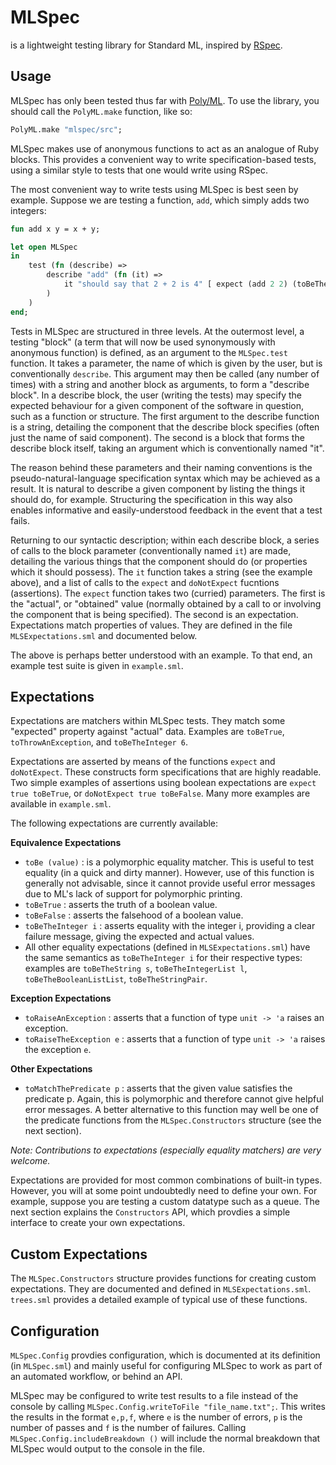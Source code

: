 # MLSpec

is a lightweight testing library for Standard ML, inspired by [RSpec](http://rspec.info/).

## Usage

MLSpec has only been tested thus far with [Poly/ML](http://www.polyml.org). To use the library, you should call the `PolyML.make` function, like so:

```sml
PolyML.make "mlspec/src";
```

MLSpec makes use of anonymous functions to act as an analogue of Ruby blocks. This provides a convenient way to write specification-based tests, using a similar style to tests that one would write using RSpec.

The most convenient way to write tests using MLSpec is best seen by example. Suppose we are testing a function, `add`, which simply adds two integers:

```sml
fun add x y = x + y;

let open MLSpec
in
	test (fn (describe) =>
		describe "add" (fn (it) => 
			it "should say that 2 + 2 is 4" [ expect (add 2 2) (toBeTheInteger 4) ]
		)
	)
end;
```

Tests in MLSpec are structured in three levels. At the outermost level, a testing "block" (a term that will now be used synonymously with anonymous function) is defined, as an argument to the `MLSpec.test` function. It takes a parameter, the name of which is given by the user, but is conventionally `describe`. This argument may then be called (any number of times) with a string and another block as arguments, to form a "describe block". In a describe block, the user (writing the tests) may specify the expected behaviour for a given component of the software in question, such as a function or structure. The first argument to the describe function is a string, detailing the component that the describe block specifies (often just the name of said component). The second is a block that forms the describe block itself, taking an argument which is conventionally named "it".

The reason behind these parameters and their naming conventions is the pseudo-natural-language specification syntax which may be achieved as a result. It is natural to describe a given component by listing the things it should do, for example. Structuring the specification in this way also enables informative and easily-understood feedback in the event that a test fails.

Returning to our syntactic description; within each describe block, a series of calls to the block parameter (conventionally named `it`) are made, detailing the various things that the component should do (or properties which it should possess). The `it` function takes a string (see the example above), and a list of calls to the `expect` and `doNotExpect` fucntions (assertions). The `expect` function takes two (curried) parameters. The first is the "actual", or "obtained" value (normally obtained by a call to or involving the component that is being specified). The second is an expectation. Expectations match properties of values. They are defined in the file `MLSExpectations.sml` and documented below.

The above is perhaps better understood with an example. To that end, an example test suite is given in `example.sml`.

## Expectations

Expectations are matchers within MLSpec tests. They match some "expected" property against "actual" data. Examples are `toBeTrue`, `toThrowAnException`, and `toBeTheInteger 6`.

Expectations are asserted by means of the functions `expect` and `doNotExpect`. These constructs form specifications that are highly readable. Two simple examples of assertions using boolean expectations are `expect true toBeTrue`, or `doNotExpect true toBeFalse`. Many more examples are available in `example.sml`.

The following expectations are currently available:

__Equivalence Expectations__

 - `toBe (value)` : is a polymorphic equality matcher. This is useful to test equality (in a quick and dirty manner). However, use of this function is generally not advisable, since it cannot provide useful error messages due to ML's lack of support for polymorphic printing.
 - `toBeTrue` : asserts the truth of a boolean value.
 - `toBeFalse` : asserts the falsehood of a boolean value.
 - `toBeTheInteger i` : asserts equality with the integer i, providing a clear failure message, giving the expected and actual values.
 - All other equality expectations (defined in `MLSExpectations.sml`) have the same semantics as `toBeTheInteger i` for their respective types: examples are `toBeTheString s`, `toBeTheIntegerList l`, `toBeTheBooleanListList`, `toBeTheStringPair`.

__Exception Expectations__
 - `toRaiseAnException` : asserts that a function of type `unit -> 'a` raises an exception.
 - `toRaiseTheException e` : asserts that a function of type `unit -> 'a` raises the exception `e`.

__Other Expectations__
 - `toMatchThePredicate p` : asserts that the given value satisfies the predicate p. Again, this is polymorphic and therefore cannot give helpful error messages. A better alternative to this function may well be one of the predicate functions from the `MLSpec.Constructors` structure (see the next section).

_Note: Contributions to expectations (especially equality matchers) are very welcome._

Expectations are provided for most common combinations of built-in types. However, you will at some point undoubtedly need to define your own. For example, suppose you are testing a custom datatype such as a queue. The next section explains the `Constructors` API, which provdies a simple interface to create your own expectations.

## Custom Expectations

The `MLSpec.Constructors` structure provides functions for creating custom expectations. They are documented and defined in `MLSExpectations.sml`. `trees.sml` provides a detailed example of typical use of these functions.

## Configuration

`MLSpec.Config` provdies configuration, which is documented at its definition (in `MLSpec.sml`) and mainly useful for configuring MLSpec to work as part of an automated workflow, or behind an API.

MLSpec may be configured to write test results to a file instead of the console by calling `MLSpec.Config.writeToFile "file_name.txt";`. This writes the results in the format `e,p,f`, where `e` is the number of errors, `p` is the number of passes and `f` is the number of failures. Calling `MLSpec.Config.includeBreakdown ()` will include the normal breakdown that MLSpec would output to the console in the file. 